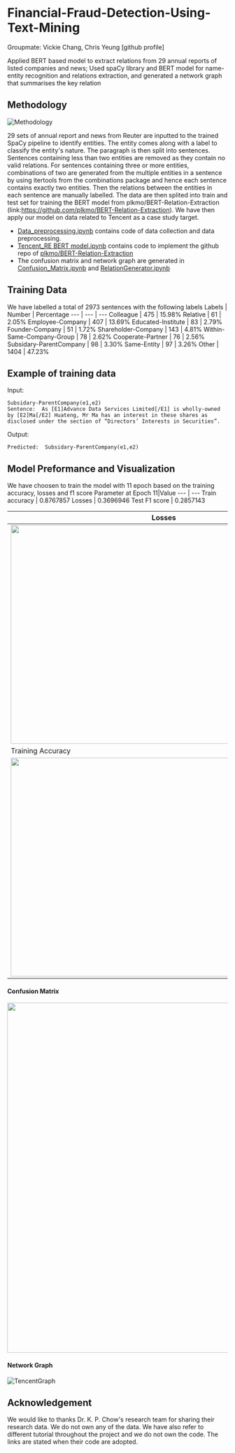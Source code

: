 # Financial-Fraud-Detection-Using-Text-Mining
Groupmate: Vickie Chang, Chris Yeung [github profile]

Applied BERT based model to extract relations from 29 annual reports of listed companies and news; Used spaCy library and BERT model for name-entity recognition and relations extraction, and generated a network graph that summarises the key relation

## Methodology
![Methodology](https://user-images.githubusercontent.com/61792992/150742131-61a8e895-6b38-43e3-8c62-7b68558f840e.PNG)

29 sets of annual report and news from Reuter are inputted to the trained SpaCy pipeline to identify entities. The entity comes along with a label to classify the entity's nature. The paragraph is then split into sentences. Sentences containing less than two entities are removed as they contain no valid relations. For sentences containing three or more entities, combinations of two are generated from the multiple entities in a sentence by using itertools from the combinations package and hence each sentence contains exactly two entities. Then the relations between the entities in each sentence are manually labelled. The data are then splited into train and test set for training the BERT model from plkmo/BERT-Relation-Extraction (link:https://github.com/plkmo/BERT-Relation-Extraction). We have then apply our model on data related to Tencent as a case study target.

- [Data_preprocessing.ipynb](https://github.com/Christy-Lo/Financial-Fraud-Detection-Using-Text-Mining/blob/main/data_preprocessing.ipynb) contains code of data collection and data preprocessing.
- [Tencent_RE BERT model.ipynb](https://github.com/Christy-Lo/Financial-Fraud-Detection-Using-Text-Mining/blob/main/Tencent_RE%20BERT%20model.ipynb) contains code to implement the github repo of [plkmo/BERT-Relation-Extraction](https://github.com/plkmo/BERT-Relation-Extraction)
- The confusion matrix and network graph are generated in [Confusion_Matrix.ipynb](https://github.com/Christy-Lo/Financial-Fraud-Detection-Using-Text-Mining/blob/main/Confusion_Matrix.ipynb) and [RelationGenerator.ipynb](https://github.com/Christy-Lo/Financial-Fraud-Detection-Using-Text-Mining/blob/main/RelationGenerator.ipynb)

## Training Data
We have labelled a total of 2973 sentences with the following labels
Labels | Number | Percentage
--- | --- | ---
Colleague | 475 | 15.98%
Relative | 61 | 2.05%
Employee-Company | 407 | 13.69%
Educated-Institute | 83 | 2.79%
Founder-Company | 51 | 1.72%
Shareholder-Company | 143 | 4.81%
Within-Same-Company-Group | 78 | 2.62%
Cooperate-Partner | 76 | 2.56%
Subsidary-ParentCompany | 98 | 3.30%
Same-Entity | 97 | 3.26%
Other | 1404 | 47.23%

## Example of training data
Input:
```
Subsidary-ParentCompany(e1,e2)
Sentence:  As [E1]Advance Data Services Limited[/E1] is wholly-owned by [E2]Ma[/E2] Huateng, Mr Ma has an interest in these shares as disclosed under the section of “Directors’ Interests in Securities”.
```

Output:
```
Predicted:  Subsidary-ParentCompany(e1,e2)
```

## Model Preformance and Visualization
We have choosen to train the model with 11 epoch based on the training accuracy, losses and f1 score
Parameter at Epoch 11|Value
--- | --- 
Train accuracy | 0.8767857
Losses | 0.3696946
Test F1 score | 0.2857143

Losses|F1 score
---|---
<img src="https://user-images.githubusercontent.com/61792992/150761563-155ddc26-ec7b-4b29-ad9a-ef38c8de9810.png" width="700" height="500">| <img src="https://user-images.githubusercontent.com/61792992/150761569-8936b9c2-0fe3-4763-ac68-7279f3960642.png" width="700" height="500">
Training Accuracy|
<img src="https://user-images.githubusercontent.com/61792992/150761572-c6070b03-7247-4db6-b44a-64bd32218841.png" width="700" height="500">|

#### Confusion Matrix
<img src="https://user-images.githubusercontent.com/61792992/150760319-f3e61d43-152b-4951-abcd-9be6b4b7c260.PNG" width="850" height="800">

#### Network Graph
![TencentGraph](https://user-images.githubusercontent.com/61792992/150748585-06d4109c-56a1-42ea-a75d-03a25bda3604.png)


## Acknowledgement
We would like to thanks Dr. K. P. Chow's research team for sharing their research data. We do not own any of the data. We have also refer to different tutorial throughout the project and we do not own the code. The links are stated when their code are adopted.

